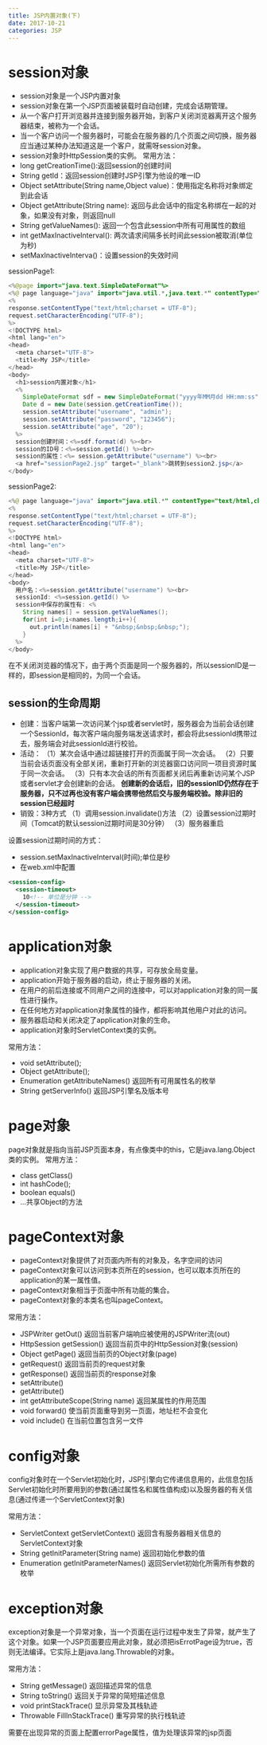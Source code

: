```yaml
---
title: JSP内置对象(下)
date: 2017-10-21
categories: JSP
---
```


# session对象
- session对象是一个JSP内置对象
- session对象在第一个JSP页面被装载时自动创建，完成会话期管理。
- 从一个客户打开浏览器并连接到服务器开始，到客户关闭浏览器离开这个服务器结束，被称为一个会话。
- 当一个客户访问一个服务器时，可能会在服务器的几个页面之间切换，服务器应当通过某种办法知道这是一个客户，就需呀session对象。
- session对象时HttpSession类的实例。
常用方法：
- long getCreationTime():返回session的创建时间
- String getId：返回session创建时JSP引擎为他设的唯一ID
- Object setAttribute(String name,Object value)：使用指定名称将对象绑定到此会话
- Object getAttribute(String name): 返回与此会话中的指定名称绑在一起的对象，如果没有对象，则返回null
- String getValueNames(): 返回一个包含此session中所有可用属性的数组
- int getMaxInactiveInterval(): 两次请求间隔多长时间此session被取消(单位为秒)
- setMaxInactiveInterva()：设置session的失效时间

sessionPage1:

```java
<%@page import="java.text.SimpleDateFormat"%>
<%@ page language="java" import="java.util.*,java.text.*" contentType="text/html,charset=UTF-8" %>
<% 
response.setContentType("text/html;charset = UTF-8"); 
request.setCharacterEncoding("UTF-8"); 
%>
<!DOCTYPE html>
<html lang="en">
<head>
  <meta charset="UTF-8">
  <title>My JSP</title>
</head>
<body>
  <h1>session内置对象</h1>
  <%
    SimpleDateFormat sdf = new SimpleDateFormat("yyyy年MM月dd HH:mm:ss");
    Date d = new Date(session.getCreationTime());
    session.setAttribute("username", "admin");
    session.setAttribute("password", "123456");
    session.setAttribute("age", "20");
  %>
  session创建时间：<%=sdf.format(d) %><br>
  session的ID号：<%=session.getId() %><br>
  session的属性：<%= session.getAttribute("username") %><br>
  <a href="sessionPage2.jsp" target="_blank">跳转到session2.jsp</a>
</body>
```

sessionPage2:

```java
<%@ page language="java" import="java.util.*" contentType="text/html,charset=UTF-8" %>
<% 
response.setContentType("text/html;charset = UTF-8"); 
request.setCharacterEncoding("UTF-8"); 
%>
<!DOCTYPE html>
<html lang="en">
<head>
  <meta charset="UTF-8">
  <title>My JSP</title>
</head>
<body>
  用户名：<%=session.getAttribute("username") %><br>
  sessionId: <%=session.getId() %>
  session中保存的属性有: <%
    String names[] = session.getValueNames();
    for(int i=0;i<names.length;i++){
      out.println(names[i] + "&nbsp;&nbsp;&nbsp;");
    }
  %>
</body>

```
在不关闭浏览器的情况下，由于两个页面是同一个服务器的，所以sessionID是一样的，即session是相同的，为同一个会话。

## session的生命周期

- 创建：当客户端第一次访问某个jsp或者servlet时，服务器会为当前会话创建一个SessionId，每次客户端向服务端发送请求时，都会将此sessionId携带过去，服务端会对此sessionId进行校验。
- 活动：
（1）某次会话中通过超链接打开的页面属于同一次会话。
（2）只要当前会话页面没有全部关闭，重新打开新的浏览器窗口访问同一项目资源时属于同一次会话。
（3）只有本次会话的所有页面都关闭后再重新访问某个JSP或者servlet才会创建新的会话。
**创建新的会话后，旧的sessionID仍然存在于服务器，只不过再也没有客户端会携带他然后交与服务端校验。除非旧的session已经超时**
- 销毁：3种方式
（1）调用session.invalidate()方法
（2）设置session过期时间（Tomcat的默认session过期时间是30分钟）
（3）服务器重启

设置session过期时间的方式：
- session.setMaxInactiveInterval(时间);单位是秒
- 在web.xml中配置

```xml
<session-config>
  <session-timeout>
    10<!-- 单位是分钟 -->
  </session-timeout>
</session-config>

```

# application对象

- application对象实现了用户数据的共享，可存放全局变量。
- application开始于服务器的启动，终止于服务器的关闭。
- 在用户的前后连接或不同用户之间的连接中，可以对application对象的同一属性进行操作。
- 在任何地方对application对象属性的操作，都将影响其他用户对此的访问。
- 服务器启动和关闭决定了application对象的生命。
- application对象时ServletContext类的实例。

常用方法：
- void setAttribute();
- Object getAttribute();
- Enumeration getAttributeNames() 返回所有可用属性名的枚举
- String getServerInfo() 返回JSP引擎名及版本号

# page对象

page对象就是指向当前JSP页面本身，有点像类中的this，它是java.lang.Object类的实例。
常用方法：
- class getClass()
- int hashCode();
- boolean equals()
- ...共享Object的方法

# pageContext对象
- pageContext对象提供了对页面内所有的对象及，名字空间的访问
- pageContext对象可以访问到本页所在的session，也可以取本页所在的application的某一属性值。
- pageContext对象相当于页面中所有功能的集合。
- pageContext对象的本类名也叫pageContext。

常用方法：
- JSPWriter getOut() 返回当前客户端响应被使用的JSPWriter流(out)
- HttpSession getSession() 返回当前页中的HttpSession对象(session)
- Object getPage() 返回当前页的Object对象(page)
- getRequest() 返回当前页的request对象
- getResponse() 返回当前页的response对象
- setAttribute()
- getAttribute()
- int getAttributeScope(String name) 返回某属性的作用范围
- void forward()  使当前页面重导到另一页面，地址栏不会变化
- void include()  在当前位置包含另一文件

# config对象
 config对象时在一个Servlet初始化时，JSP引擎向它传递信息用的，此信息包括Servlet初始化时所要用到的参数(通过属性名和属性值构成)以及服务器的有关信息(通过传递一个ServletContext对象)

 常用方法：
 - ServletContext getServletContext()  返回含有服务器相关信息的ServletContext对象
 - String getInitParameter(String name) 返回初始化参数的值
 - Enumeration getInitParameterNames() 返回Servlet初始化所需所有参数的枚举

# exception对象
exception对象是一个异常对象，当一个页面在运行过程中发生了异常，就产生了这个对象。如果一个JSP页面要应用此对象，就必须把isErrotPage设为true，否则无法编译。它实际上是java.lang.Throwable的对象。

常用方法：
- String getMessage() 返回描述异常的信息 
- String toString() 返回关于异常的简短描述信息
- void printStackTrace() 显示异常及其栈轨迹
- Throwable FillInStackTrace() 重写异常的执行栈轨迹

需要在出现异常的页面上配置errorPage属性，值为处理该异常的jsp页面
